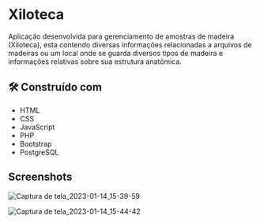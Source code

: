 # Xiloteca

Aplicação desenvolvida para gerenciamento de amostras de madeira (Xiloteca), esta contendo diversas informações relacionadas a arquivos de madeiras ou um local onde se guarda diversos tipos de madeira e informações relativas sobre sua estrutura anatômica.

## 🛠 Construído com
- HTML
- CSS
- JavaScript
- PHP
- Bootstrap
- PostgreSQL

## Screenshots

![Captura de tela_2023-01-14_15-39-59](https://user-images.githubusercontent.com/79861755/212490840-09546594-2697-440f-a265-6497bb9e9e5a.png)

![Captura de tela_2023-01-14_15-44-42](https://user-images.githubusercontent.com/79861755/212490843-cd37fa0f-5c09-46b1-809c-12dc18e7c9f2.png)
